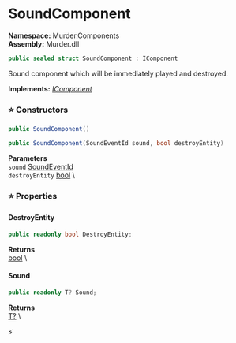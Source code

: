 # SoundComponent

**Namespace:** Murder.Components \
**Assembly:** Murder.dll

```csharp
public sealed struct SoundComponent : IComponent
```

Sound component which will be immediately played and destroyed.

**Implements:** _[IComponent](../..//Bang/Components/IComponent.html)_

### ⭐ Constructors
```csharp
public SoundComponent()
```

```csharp
public SoundComponent(SoundEventId sound, bool destroyEntity)
```

**Parameters** \
`sound` [SoundEventId](../..//Murder/Core/Sounds/SoundEventId.html) \
`destroyEntity` [bool](https://learn.microsoft.com/en-us/dotnet/api/System.Boolean?view=net-7.0) \

### ⭐ Properties
#### DestroyEntity
```csharp
public readonly bool DestroyEntity;
```

**Returns** \
[bool](https://learn.microsoft.com/en-us/dotnet/api/System.Boolean?view=net-7.0) \
#### Sound
```csharp
public readonly T? Sound;
```

**Returns** \
[T?](https://learn.microsoft.com/en-us/dotnet/api/System.Nullable-1?view=net-7.0) \


⚡